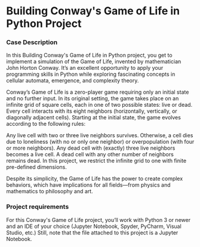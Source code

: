 # Building Conway's Game of Life in Python Project

### Case Description

In this Building Conway's Game of Life in Python project, you get to implement a simulation of the Game of Life, invented by mathematician John Horton Conway. It’s an excellent opportunity to apply your programming skills in Python while exploring fascinating concepts in cellular automata, emergence, and complexity theory.

Conway’s Game of Life is a zero-player game requiring only an initial state and no further input. In its original setting, the game takes place on an infinite grid of square cells, each in one of two possible states: live or dead. Every cell interacts with its eight neighbors (horizontally, vertically, or diagonally adjacent cells). Starting at the initial state, the game evolves according to the following rules:

Any live cell with two or three live neighbors survives. Otherwise, a cell dies due to loneliness (with no or only one neighbor) or overpopulation (with four or more neighbors).
Any dead cell with (exactly) three live neighbors becomes a live cell. A dead cell with any other number of neighbors remains dead.
In this project, we restrict the infinite grid to one with finite pre-defined dimensions.

Despite its simplicity, the Game of Life has the power to create complex behaviors, which have implications for all fields—from physics and mathematics to philosophy and art.

### Project requirements

For this Conway's Game of Life project, you’ll work with Python 3 or newer and an IDE of your choice (Jupyter Notebook, Spyder, PyCharm, Visual Studio, etc.) Still, note that the file attached to this project is a Jupyter Notebook.